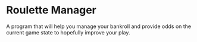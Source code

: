 # Roulette Manager
 A program that will help you manage your bankroll and provide odds on the current game state to hopefully improve your play.
